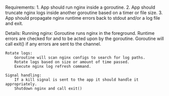 Requirements:
    1. App should run nginx inside a goroutine.
    2. App should truncate nginx logs inside another goroutine based on a timer or file size.
    3. App should propagate nginx runtime errors back to stdout and/or a log file and exit.

Details:
    Running nginx:
        Goroutine runs nginx in the foreground.
        Runtime errors are checked for and to be acted upon by the goroutine.
        Goroutine will call exit() if any errors are sent to the channel.

    Rotate logs:
        Goroutine will scan nginx configs to search for log paths.
        Rotate logs based on size or amount of time passed.
        Execute nginx log refresh command.

    Signal handling:
        If a kill signal is sent to the app it should handle it appropriately.
        Shutdown nginx and call exit()
    
